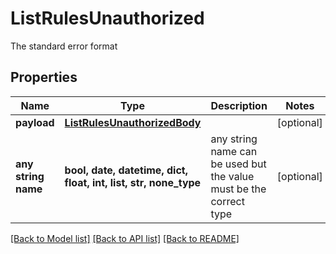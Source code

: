 # ListRulesUnauthorized

The standard error format

## Properties
Name | Type | Description | Notes
------------ | ------------- | ------------- | -------------
**payload** | [**ListRulesUnauthorizedBody**](ListRulesUnauthorizedBody.md) |  | [optional] 
**any string name** | **bool, date, datetime, dict, float, int, list, str, none_type** | any string name can be used but the value must be the correct type | [optional]

[[Back to Model list]](../README.md#documentation-for-models) [[Back to API list]](../README.md#documentation-for-api-endpoints) [[Back to README]](../README.md)


